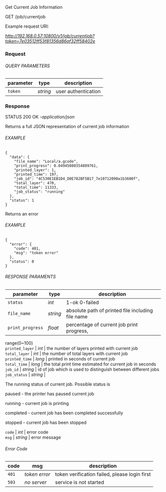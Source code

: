 Get Current Job Information

GET /job/currentjob

Example request URI:

_http://192.168.0.57:10800/v1/job/currentjob?token=7e03512ff53f81356d86af32ff58402e_

### Request

###### QUERY PARAMETERS

| parameter | type     | description         |
| --------- | -------- | ------------------- |
| `token`   | _string_ | user authentication |

### Response

STATUS 200 OK _-application/json_

Returns a full JSON representation of current job information

###### EXAMPLE

    {
      "data": {
        "file_name": "Local/a.gcode",
        "print_progress": 0.04945080354809761,
        "printed_layer": 1,
        "printed_time": 197,
        "job_id": "4C530E1EB1D4_D0E782BF5B17_7e10712090a1b3600f",
        "total_layer": 470,
        "total_time": 11333,
        "job_status": "running"
      },
      "status": 1
    }


Returns an error

###### EXAMPLE

    {
      "error": {
        "code": 401,
        "msg": "token error"
      },
      "status": 0
    }


###### RESPONSE PARAMENTS

| parameter        | type     | description                                       |
| ---------------- | -------- | ------------------------------------------------- |
| `status`         | _int_    | 1-ok 0-failed                                     |
| `file_name`      | _string_ | absolute path of printed file including file name |
| `print_progress` | _float_  | percentage of current job print progress,         |

range(0~100)  
`printed_layer` | _int_ | the number of layers printed with current job  
`total_layer` | _int_ | the number of total layers with current job  
`printed_time` | _long_ | printed in seconds of current job  
`total_time` | _long_ | the total print time estimated for current job in
seconds  
`job_id` | _string_ | id of job which is used to distinguish between different
jobs  
`job_status` | _string_ |

The running status of current job. Possible status is

paused - the printer has paused current job

running - current job is printing

completed - current job has been completed successfully

stopped - current job has been stopped

`code` | _int_ | error code  
`msg` | _string_ | error message

###### Error Code

| code  | msg           | description                                   |
| ----- | ------------- | --------------------------------------------- |
| `401` | _token error_ | token verification failed, please login first |
| `503` | _no server_   | service is not started                        |
